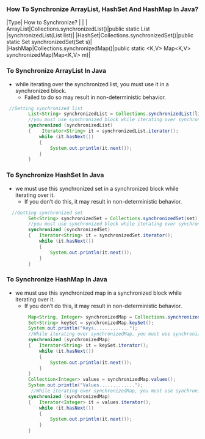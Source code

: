 ### How To Synchronize ArrayList, HashSet And HashMap In Java?

|Type| How to Synchronize? | |
| ArrayList|Collections.synchronizedList()|public static <T> List<T> |synchronizedList(List<T> list)|
|HashSet|Collections.synchronizedSet()|public static <T> Set<T> synchronizedSet(Set<T> s)|
|HashMap|Collections.synchronizedMap()|public static <K,V> Map<K,V> synchronizedMap(Map<K,V> m)|

### To Synchronize ArrayList In Java
- while iterating over the synchronized list, you must use it in a synchronized block.
    - Failed to do so may result in non-deterministic behavior.
```java
 //Getting synchronized list   
        List<String> synchronizedList = Collections.synchronizedList(list);
        //you must use synchronized block while iterating over synchronizedList
        synchronized (synchronizedList) 
        {    Iterator<String> it = synchronizedList.iterator();    
            while (it.hasNext()) 
            {
                System.out.println(it.next());
            }
        }
```
### To Synchronize HashSet In Java
- we must use this synchronized set in a synchronized block while iterating over it.
    - If you don’t do this, it may result in non-deterministic behavior.
```java
  //Getting synchronized set 
        Set<String> synchronizedSet = Collections.synchronizedSet(set);  
        //you must use synchronized block while iterating over synchronizedSet
        synchronized (synchronizedSet) 
        {   Iterator<String> it = synchronizedSet.iterator();  
            while (it.hasNext()) 
            {
                System.out.println(it.next());
            }
        }
```
### To Synchronize HashMap In Java
- we must use this synchronized map in a synchronized block while iterating over it.
    - If you don’t do this, it may result in non-deterministic behavior.
```java
        Map<String, Integer> synchronizedMap = Collections.synchronizedMap(map);   
        Set<String> keySet = synchronizedMap.keySet();  
        System.out.println("Keys.............");  
        //While iterating over synchronizedMap, you must use synchronized block.
        synchronized (synchronizedMap) 
        {   Iterator<String> it = keySet.iterator(); 
            while (it.hasNext()) 
            {
                System.out.println(it.next());
            }
        } 
        Collection<Integer> values = synchronizedMap.values();
        System.out.println("Values.............");
         //While iterating over synchronizedMap, you must use synchronized block.
        synchronized (synchronizedMap) 
        {   Iterator<Integer> it = values.iterator();
            while (it.hasNext()) 
            {
                System.out.println(it.next());
            }
        }
```







